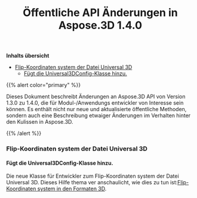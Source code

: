﻿---
title: Öffentliche API Änderungen in Aspose.3D 1.4.0
type: docs
weight: 30
url: /de/net/public-api-changes-in-aspose-3d-1-4-0/
---
**Inhalts übersicht**

- [Flip-Koordinaten system der Datei Universal 3D](#PublicAPIChangesinAspose.3D1.4.0-FlipCoordinateSystemofUniversal3DFile) 
  - [Fügt die Universal3DConfig-Klasse hinzu.](#PublicAPIChangesinAspose.3D1.4.0-AddsUniversal3DConfigclass.)

{{% alert color="primary" %}} 

Dieses Dokument beschreibt Änderungen an Aspose.3D API von Version 1.3.0 zu 1.4.0, die für Modul-/Anwendungs entwickler von Interesse sein können. Es enthält nicht nur neue und aktualisierte öffentliche Methoden, sondern auch eine Beschreibung etwaiger Änderungen im Verhalten hinter den Kulissen in Aspose.3D.

{{% /alert %}} 
### **Flip-Koordinaten system der Datei Universal 3D**
#### **Fügt die Universal3DConfig-Klasse hinzu.**
Die neue Klasse für Entwickler zum Flip-Koordinaten system der Datei Universal 3D. Dieses Hilfe thema ver anschaulicht, wie dies zu tun ist:[Flip-Koordinaten system in den Formaten 3D](http://www.aspose.com/docs/display/3dnet/Add+an+Asset+Information+and+Flip+Coordinate+System+in+3D+Formats#AddanAssetInformationandFlipCoordinateSystemin3DFormats-FlipCoordinateSystemin3DFormats).

